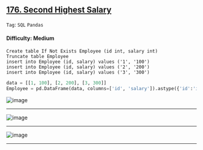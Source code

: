 ## [176. Second Highest Salary](https://leetcode.com/problems/second-highest-salary)

```Tag```: ```SQL``` ```Pandas```

#### Difficulty: Medium

```MySQL
Create table If Not Exists Employee (id int, salary int)
Truncate table Employee
insert into Employee (id, salary) values ('1', '100')
insert into Employee (id, salary) values ('2', '200')
insert into Employee (id, salary) values ('3', '300')
```

```Python
data = [[1, 100], [2, 200], [3, 300]]
Employee = pd.DataFrame(data, columns=['id', 'salary']).astype({'id':'int64', 'salary':'int64'})
```

![image](https://github.com/quananhle/Python/assets/35042430/5cff4359-7f5f-43b5-a829-a5d7370ff66b)

---

![image](https://github.com/quananhle/Python/assets/35042430/e9164df6-849b-47a5-916c-a6a6465d52e9)

---

![image](https://github.com/quananhle/Python/assets/35042430/459cf5fb-a4e8-4542-8910-1c2da3ec78bc)

---
